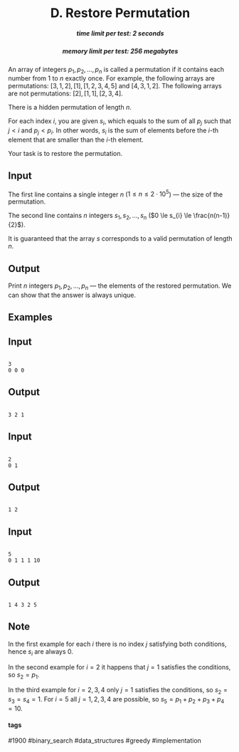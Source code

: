 <h1 style='text-align: center;'> D. Restore Permutation</h1>

<h5 style='text-align: center;'>time limit per test: 2 seconds</h5>
<h5 style='text-align: center;'>memory limit per test: 256 megabytes</h5>

An array of integers $p_{1},p_{2}, \ldots,p_{n}$ is called a permutation if it contains each number from $1$ to $n$ exactly once. For example, the following arrays are permutations: $[3,1,2], [1], [1,2,3,4,5]$ and $[4,3,1,2]$. The following arrays are not permutations: $[2], [1,1], [2,3,4]$.

There is a hidden permutation of length $n$.

For each index $i$, you are given $s_{i}$, which equals to the sum of all $p_{j}$ such that $j < i$ and $p_{j} < p_{i}$. In other words, $s_i$ is the sum of elements before the $i$-th element that are smaller than the $i$-th element.

Your task is to restore the permutation.

## Input

The first line contains a single integer $n$ ($1 \le n \le 2 \cdot 10^{5}$) — the size of the permutation.

The second line contains $n$ integers $s_{1}, s_{2}, \ldots, s_{n}$ ($0 \le s_{i} \le \frac{n(n-1)}{2}$).

It is guaranteed that the array $s$ corresponds to a valid permutation of length $n$.

## Output

Print $n$ integers $p_{1}, p_{2}, \ldots, p_{n}$ — the elements of the restored permutation. We can show that the answer is always unique.

## Examples

## Input


```

3
0 0 0

```
## Output


```

3 2 1

```
## Input


```

2
0 1

```
## Output


```

1 2

```
## Input


```

5
0 1 1 1 10

```
## Output


```

1 4 3 2 5

```
## Note

In the first example for each $i$ there is no index $j$ satisfying both conditions, hence $s_i$ are always $0$.

In the second example for $i = 2$ it happens that $j = 1$ satisfies the conditions, so $s_2 = p_1$.

In the third example for $i = 2, 3, 4$ only $j = 1$ satisfies the conditions, so $s_2 = s_3 = s_4 = 1$. For $i = 5$ all $j = 1, 2, 3, 4$ are possible, so $s_5 = p_1 + p_2 + p_3 + p_4 = 10$.



#### tags 

#1900 #binary_search #data_structures #greedy #implementation 